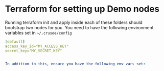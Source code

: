 # Terraform for setting up Demo nodes
Running terraform init and apply inside each of these folders should bootstrap two nodes for you. You need to have the following environment variables set in `~/.crusoe/config` 

``` yaml
[default]
access_key_id="MY_ACCESS_KEY"
secret_key="MY_SECRET_KEY"


In addition to this, ensure you have the following env vars set: 
